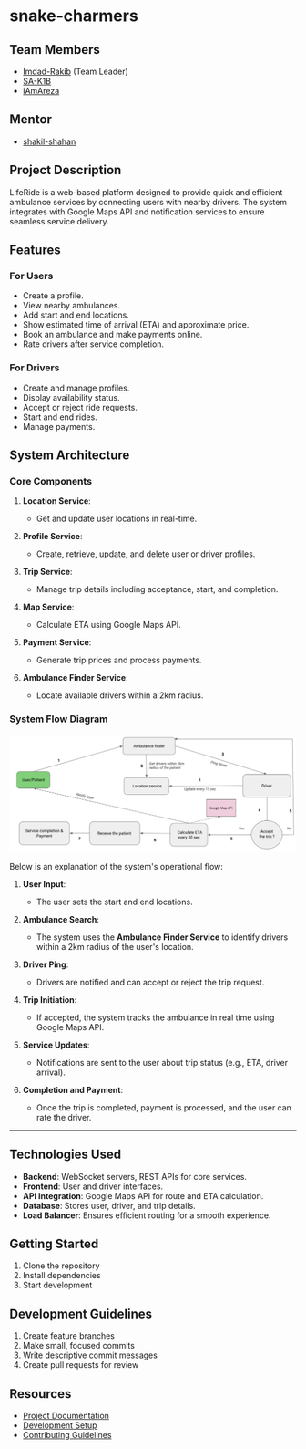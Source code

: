 # snake-charmers

## Team Members
- [Imdad-Rakib](https://github.com/Imdad-Rakib) (Team Leader)
- [SA-K1B](https://github.com/SA-K1B)
- [iAmAreza](https://github.com/iAmAreza)

## Mentor
- [shakil-shahan](https://github.com/shakil-shahan)

## Project Description
LifeRide is a web-based platform designed to provide quick and efficient ambulance services by connecting users with nearby drivers. The system integrates with Google Maps API and notification services to ensure seamless service delivery.

## Features

### For Users
- Create a profile.
- View nearby ambulances.
- Add start and end locations.
- Show estimated time of arrival (ETA) and approximate price.
- Book an ambulance and make payments online.
- Rate drivers after service completion.

### For Drivers
- Create and manage profiles.
- Display availability status.
- Accept or reject ride requests.
- Start and end rides.
- Manage payments.

## System Architecture

### Core Components
1. **Location Service**:
   - Get and update user locations in real-time.

2. **Profile Service**:
   - Create, retrieve, update, and delete user or driver profiles.

3. **Trip Service**:
   - Manage trip details including acceptance, start, and completion.

4. **Map Service**:
   - Calculate ETA using Google Maps API.

5. **Payment Service**:
   - Generate trip prices and process payments.

6. **Ambulance Finder Service**:
   - Locate available drivers within a 2km radius.

### System Flow Diagram

![System Flow Diagram](public/images/sysflow.png) 

Below is an explanation of the system's operational flow:

1. **User Input**: 
   - The user sets the start and end locations.

2. **Ambulance Search**: 
   - The system uses the **Ambulance Finder Service** to identify drivers within a 2km radius of the user's location.

3. **Driver Ping**: 
   - Drivers are notified and can accept or reject the trip request.

4. **Trip Initiation**: 
   - If accepted, the system tracks the ambulance in real time using Google Maps API.

5. **Service Updates**:
   - Notifications are sent to the user about trip status (e.g., ETA, driver arrival).

6. **Completion and Payment**:
   - Once the trip is completed, payment is processed, and the user can rate the driver.


---

## Technologies Used
- **Backend**: WebSocket servers, REST APIs for core services.
- **Frontend**: User and driver interfaces.
- **API Integration**: Google Maps API for route and ETA calculation.
- **Database**: Stores user, driver, and trip details.
- **Load Balancer**: Ensures efficient routing for a smooth experience.


## Getting Started
1. Clone the repository
2. Install dependencies
3. Start development

## Development Guidelines
1. Create feature branches
2. Make small, focused commits
3. Write descriptive commit messages
4. Create pull requests for review

## Resources
- [Project Documentation](docs/)
- [Development Setup](docs/setup.md)
- [Contributing Guidelines](CONTRIBUTING.md)
